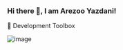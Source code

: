 ### Hi there 👋, I am Arezoo Yazdani!



🧰 Development Toolbox

![image](https://user-images.githubusercontent.com/16204881/146934295-1cdfe260-46ed-4ce4-8372-391b6b12b51c.png)




<!--
**ayazdani/ayazdani** is a ✨ _special_ ✨ repository because its `README.md` (this file) appears on your GitHub profile.

Here are some ideas to get you started:

- 🔭 I’m currently working on ...
- 🌱 I’m currently learning ...
- 👯 I’m looking to collaborate on ...
- 🤔 I’m looking for help with ...
- 💬 Ask me about ...
- 📫 How to reach me: ...
- 😄 Pronouns: ...
- ⚡ Fun fact: ...
-->
